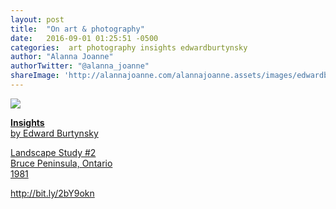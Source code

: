 ```yaml
---
layout: post
title:  "On art & photography"
date:   2016-09-01 01:25:51 -0500
categories:  art photography insights edwardburtynsky
author: "Alanna Joanne" 
authorTwitter: "@alanna_joanne"
shareImage: 'http://alannajoanne.com/alannajoanne.assets/images/edwardburtynsky-insights-landscapestudy2.JPG'
---
```


<a href="http://alannajoanne.com/alannajoanne.assets/images/edwardburtynsky-insights-landscapestudy2.JPG">
  <img src="{{ page.shareImage }}">

__Insights__  
by Edward Burtynsky  

Landscape Study #2  
Bruce Peninsula, Ontario  
1981  

http://bit.ly/2bY9okn
